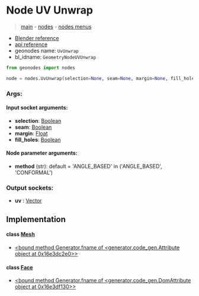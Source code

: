 # Node UV Unwrap

> [main](../structure.md) - [nodes](nodes.md) - [nodes menus](nodes_menus.md)

- [Blender reference](https://docs.blender.org/manual/en/latest/modeling/geometry_nodes/uv/uv_unwrap.html)
- [api reference](https://docs.blender.org/api/current/bpy.types.GeometryNodeUVUnwrap.html)
- geonodes name: `UvUnwrap`
- bl_idname: `GeometryNodeUVUnwrap`

```python
from geonodes import nodes

node = nodes.UvUnwrap(selection=None, seam=None, margin=None, fill_holes=None, method='ANGLE_BASED')
```

### Args:

#### Input socket arguments:

- **selection**: [Boolean](Boolean.md)
- **seam**: [Boolean](Boolean.md)
- **margin**: [Float](Float.md)
- **fill_holes**: [Boolean](Boolean.md)

#### Node parameter arguments:

- **method** (str): default = 'ANGLE_BASED' in ('ANGLE_BASED', 'CONFORMAL')

### Output sockets:

- **uv** : [Vector](Vector.md)

## Implementation

#### class [Mesh](Mesh.md)

 - [<bound method Generator.fname of <generator.code_gen.Attribute object at 0x16e3dc2e0>>](Mesh.md#uv_unwrap)
#### class [Face](Face.md)

 - [<bound method Generator.fname of <generator.code_gen.DomAttribute object at 0x16e3df130>>](Face.md#uv_unwrap)
